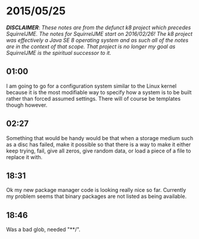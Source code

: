 # 2015/05/25

***DISCLAIMER***: _These notes are from the defunct k8 project which_
_precedes SquirrelJME. The notes for SquirrelJME start on 2016/02/26!_
_The k8 project was effectively a Java SE 8 operating system and as such_
_all of the notes are in the context of that scope. That project is no_
_longer my goal as SquirrelJME is the spiritual successor to it._

## 01:00

I am going to go for a configuration system similar to the Linux kernel
because it is the most modifiable way to specify how a system is to be built
rather than forced assumed settings. There will of course be templates though
however.

## 02:27

Something that would be handy would be that when a storage medium such as a
disc has failed, make it possible so that there is a way to make it either
keep trying, fail, give all zeros, give random data, or load a piece of a file
to replace it with.

## 18:31

Ok my new package manager code is looking really nice so far. Currently my
problem seems that binary packages are not listed as being available.

## 18:46

Was a bad glob, needed "**/".

